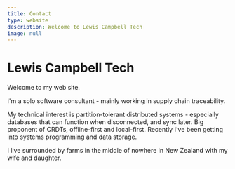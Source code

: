 ```yaml
---
title: Contact
type: website
description: Welcome to Lewis Campbell Tech
image: null
---
```


# Lewis Campbell Tech

Welcome to my web site.

I'm a solo software consultant - mainly working in supply chain traceability.

My technical interest is partition-tolerant distributed systems - especially databases that can function when disconnected, and sync later. Big proponent of CRDTs, offline-first and local-first. Recently I've been getting into systems programming and data storage.

I live surrounded by farms in the middle of nowhere in New Zealand with my wife and daughter.

